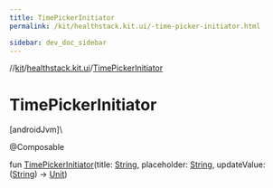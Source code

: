 ```yaml
---
title: TimePickerInitiator
permalink: /kit/healthstack.kit.ui/-time-picker-initiator.html

sidebar: dev_doc_sidebar
---
```

//[kit](../../kit.html)/[healthstack.kit.ui](index.html)/[TimePickerInitiator](-time-picker-initiator.html)



# TimePickerInitiator



[androidJvm]\




@Composable



fun [TimePickerInitiator](-time-picker-initiator.html)(title: [String](https://kotlinlang.org/api/latest/jvm/stdlib/kotlin/-string/index.html), placeholder: [String](https://kotlinlang.org/api/latest/jvm/stdlib/kotlin/-string/index.html), updateValue: ([String](https://kotlinlang.org/api/latest/jvm/stdlib/kotlin/-string/index.html)) -&gt; [Unit](https://kotlinlang.org/api/latest/jvm/stdlib/kotlin/-unit/index.html))




